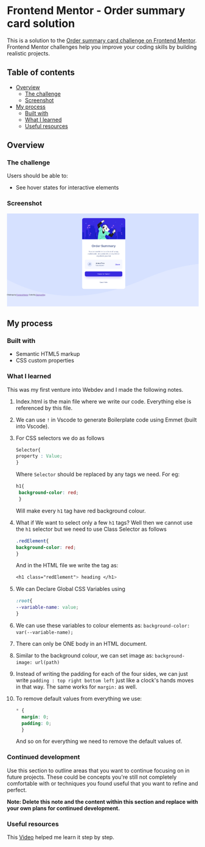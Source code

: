 # Frontend Mentor - Order summary card solution

This is a solution to the [Order summary card challenge on Frontend Mentor](https://www.frontendmentor.io/challenges/order-summary-component-QlPmajDUj). Frontend Mentor challenges help you improve your coding skills by building realistic projects. 

## Table of contents

- [Overview](#overview)
  - [The challenge](#the-challenge)
  - [Screenshot](#screenshot)
- [My process](#my-process)
  - [Built with](#built-with)
  - [What I learned](#what-i-learned)
  - [Useful resources](#useful-resources)

## Overview

### The challenge

Users should be able to:

- See hover states for interactive elements

### Screenshot

![Screnshot](./Screenshot.png)




## My process

### Built with

- Semantic HTML5 markup
- CSS custom properties

### What I learned

This was my first venture into Webdev and I made the following notes.
1. Index.html is the main file where we write our code. Everything else is referenced by this file.
2. We can use `!` in Vscode to generate Boilerplate code using Emmet (built into Vscode).
3. For CSS selectors we do as follows
   ```CSS
   Selector{
   property : Value;
   }
   ```
   Where `Selector` should be replaced by any tags we need. For eg:
   ```CSS
   h1{
	background-color: red;
	}
	```
	Will make every `h1` tag have red background colour.
	
4. What if We want to select only a few `h1` tags? Well then we cannot use the `h1` selector but we need to use Class Selector as follows
   ```CSS
   .redElement{
   background-color: red;
   }
   ```
   And in the HTML file we write the tag as:
   ```CSS
   <h1 class="redElement"> heading </h1>
   ```
   
5. We can Declare Global CSS Variables using
   ```CSS
   :root{
   --variable-name: value;
   }
   ```
6. We can use these variables to colour elements as:
   `background-color: var(--variable-name);`
7. There can only be ONE body in an HTML document.
8. Similar to the background colour, we can set image as:
   `background-image: url(path)`
8. Instead of writing the padding for each of the four sides, we can just write 
   `padding : top right bottom left` just like a clock's hands moves in that way.
   The same works for `margin:` as well.
9. To remove default values from everything we use:
   ```CSS
   * {
     margin: 0;
     padding: 0;
     }
   ```
   And so on for everything we need to remove the default values of.

### Continued development

Use this section to outline areas that you want to continue focusing on in future projects. These could be concepts you're still not completely comfortable with or techniques you found useful that you want to refine and perfect.

**Note: Delete this note and the content within this section and replace with your own plans for continued development.**

### Useful resources
This [Video](https://www.youtube.com/watch?v=SR5GxoFhIAU) helped me learn it step by step.
